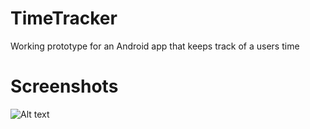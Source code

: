 # TimeTracker

Working prototype for an Android app that keeps track of a users time

# Screenshots

![Alt text](https://github.com/tago-SE/TimeTracker/blob/master/AppScreenshots.pnge "Optional Title")
